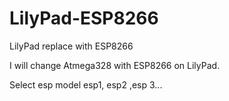 # LilyPad-ESP8266
LilyPad replace with ESP8266

I will change Atmega328 with ESP8266 on LilyPad.

Select esp model esp1, esp2 ,esp 3...






